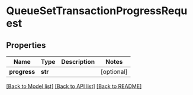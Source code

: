 # QueueSetTransactionProgressRequest

## Properties
Name | Type | Description | Notes
------------ | ------------- | ------------- | -------------
**progress** | **str** |  | [optional] 

[[Back to Model list]](../README.md#documentation-for-models) [[Back to API list]](../README.md#documentation-for-api-endpoints) [[Back to README]](../README.md)


